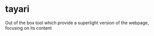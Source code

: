 # tayari
Out of the box tool which provide a superlight version of the webpage, focusing on its content
